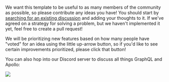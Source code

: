 We want this template to be useful to as many members of the community as possible, so please contribute any ideas you have! You should start by [searching for an existing discussion](https://github.com/apollographql/router-template/discussions?discussions_q=) and adding your thoughts to it. If we've agreed on a strategy for solving a problem, but we haven't implemented it yet, feel free to create a pull request!

We will be prioritizing new features based on how many people have "voted" for an idea using the little up-arrow button, so if you'd like to see certain improvements prioritized, please click that button!

You can also hop into our Discord server to discuss all things GraphQL and Apollo: 

[![](https://dcbadge.vercel.app/api/server/graphos)](https://discord.gg/graphos)
